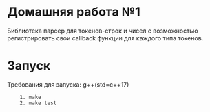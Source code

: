 # Домашняя работа №1
Библиотека парсер для токенов-строк и чисел с возможностью регистрировать свои callback функции для каждого типа токенов.

# Запуск 
Требования для запуска: g++(std=c++17)
```
    1. make
    2. make test
```
